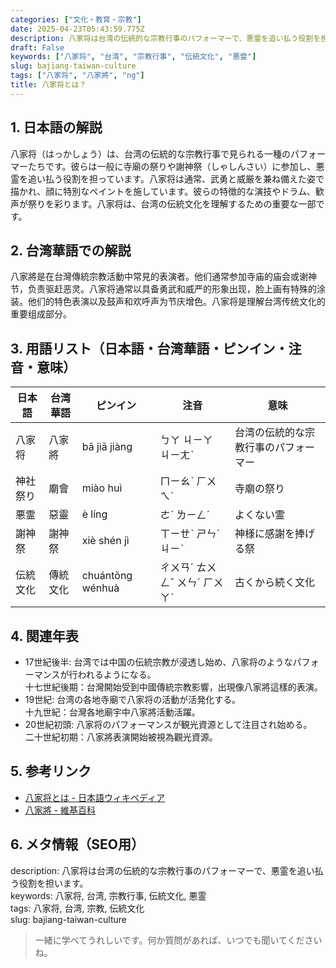 ```yaml
---
categories: ["文化・教育・宗教"]
date: 2025-04-23T05:43:59.775Z
description: 八家将は台湾の伝統的な宗教行事のパフォーマーで、悪霊を追い払う役割を担います。
draft: False
keywords: ["八家将", "台湾", "宗教行事", "伝統文化", "悪霊"]
slug: bajiang-taiwan-culture
tags: ["八家将", "八家將", "ng"]
title: 八家将とは？
---
```




## 1. 日本語の解説
八家将（はっかしょう）は、台湾の伝統的な宗教行事で見られる一種のパフォーマーたちです。彼らは一般に寺廟の祭りや謝神祭（しゃしんさい）に参加し、悪霊を追い払う役割を担っています。八家将は通常、武勇と威厳を兼ね備えた姿で描かれ、顔に特別なペイントを施しています。彼らの特徴的な演技やドラム、歓声が祭りを彩ります。八家将は、台湾の伝統文化を理解するための重要な一部です。

## 2. 台湾華語での解説  
八家將是在台灣傳統宗教活動中常見的表演者。他们通常参加寺庙的庙会或谢神节，负责驱赶恶灵。八家将通常以具备勇武和威严的形象出现，脸上画有特殊的涂装。他们的特色表演以及鼓声和欢呼声为节庆增色。八家将是理解台湾传统文化的重要组成部分。

## 3. 用語リスト（日本語・台湾華語・ピンイン・注音・意味）
| 日本語 | 台湾華語 | ピンイン | 注音 | 意味 |
|---|---|---|---|---|
| 八家将 | 八家將 | bā jiā jiàng | ㄅㄚ ㄐㄧㄚ ㄐㄧㄤˋ | 台湾の伝統的な宗教行事のパフォーマー |
| 神社祭り | 廟會 | miào huì | ㄇㄧㄠˋ ㄏㄨㄟˋ | 寺廟の祭り |
| 悪霊 | 惡靈 | è líng | ㄜˋ ㄌㄧㄥˊ | よくない霊 |
| 謝神祭 | 謝神祭 | xiè shén jì | ㄒㄧㄝˋ ㄕㄣˊ ㄐㄧˋ | 神様に感謝を捧げる祭 |
| 伝統文化 | 傳統文化 | chuántǒng wénhuà | ㄔㄨㄢˊ ㄊㄨㄥˇ ㄨㄣˊ ㄏㄨㄚˋ | 古くから続く文化 |

## 4. 関連年表
- 17世紀後半: 台湾では中国の伝統宗教が浸透し始め、八家将のようなパフォーマンスが行われるようになる。  
  十七世紀後期：台灣開始受到中國傳統宗教影響，出現像八家將這樣的表演。
- 19世紀: 台湾の各地寺廟で八家将の活動が活発化する。  
  十九世紀：台灣各地廟宇中八家將活動活躍。
- 20世紀初頭: 八家将のパフォーマンスが観光資源として注目され始める。  
  二十世紀初期：八家將表演開始被視為觀光資源。

## 5. 参考リンク  
- [八家将とは - 日本語ウィキペディア](https://ja.wikipedia.org/wiki/八家将)  
- [八家將 - 維基百科](https://zh.wikipedia.org/wiki/八家將)

## 6. メタ情報（SEO用） 
description: 八家将は台湾の伝統的な宗教行事のパフォーマーで、悪霊を追い払う役割を担います。  
keywords: 八家将, 台湾, 宗教行事, 伝統文化, 悪霊  
tags: 八家将, 台湾, 宗教, 伝統文化  
slug: bajiang-taiwan-culture

>一緒に学べてうれしいです。何か質問があれば、いつでも聞いてくださいね。